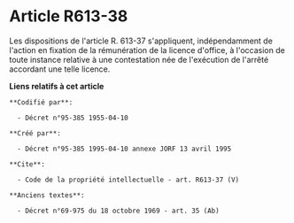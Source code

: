 # Article R613-38

Les dispositions de l'article R. 613-37 s'appliquent, indépendamment de l'action en fixation de la rémunération de la licence
d'office, à l'occasion de toute instance relative à une contestation née de l'exécution de l'arrêté accordant une telle
licence.

**Liens relatifs à cet article**

	**Codifié par**:

	  - Décret n°95-385 1955-04-10

	**Créé par**:

	  - Décret n°95-385 1995-04-10 annexe JORF 13 avril 1995

	**Cite**:

	  - Code de la propriété intellectuelle - art. R613-37 (V)

	**Anciens textes**:

	  - Décret n°69-975 du 18 octobre 1969 - art. 35 (Ab)
